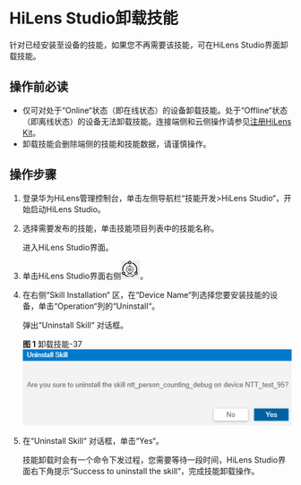 # HiLens Studio卸载技能<a name="hilens_02_0093"></a>

针对已经安装至设备的技能，如果您不再需要该技能，可在HiLens Studio界面卸载技能。

## 操作前必读<a name="section114731354447"></a>

-   仅可对处于“Online“状态（即在线状态）的设备卸载技能。处于“Offline“状态（即离线状态）的设备无法卸载技能。连接端侧和云侧操作请参见[注册HiLens Kit](注册HiLens-Kit.md)。
-   卸载技能会删除端侧的技能和技能数据，请谨慎操作。

## 操作步骤<a name="section16238188141118"></a>

1.  登录华为HiLens管理控制台，单击左侧导航栏“技能开发\>HiLens Studio“，开始启动HiLens Studio。
2.  选择需要发布的技能，单击技能项目列表中的技能名称。

    进入HiLens Studio界面。

3.  单击HiLens Studio界面右侧![](figures/zh-cn_image_0251416103.png)。
4.  在右侧“Skill Installation“  区，在“Device Name“列选择您要安装技能的设备，单击“Operation“列的“Uninstall“。

    弹出“Uninstall Skill“  对话框。

    **图 1**  卸载技能-37<a name="fig1450614405212"></a>  
    ![](figures/卸载技能-37.png "卸载技能-37")

5.  在“Uninstall Skill“  对话框，单击“Yes“。

    技能卸载时会有一个命令下发过程，您需要等待一段时间，HiLens Studio界面右下角提示“Success to uninstall  the skill“，完成技能卸载操作。


